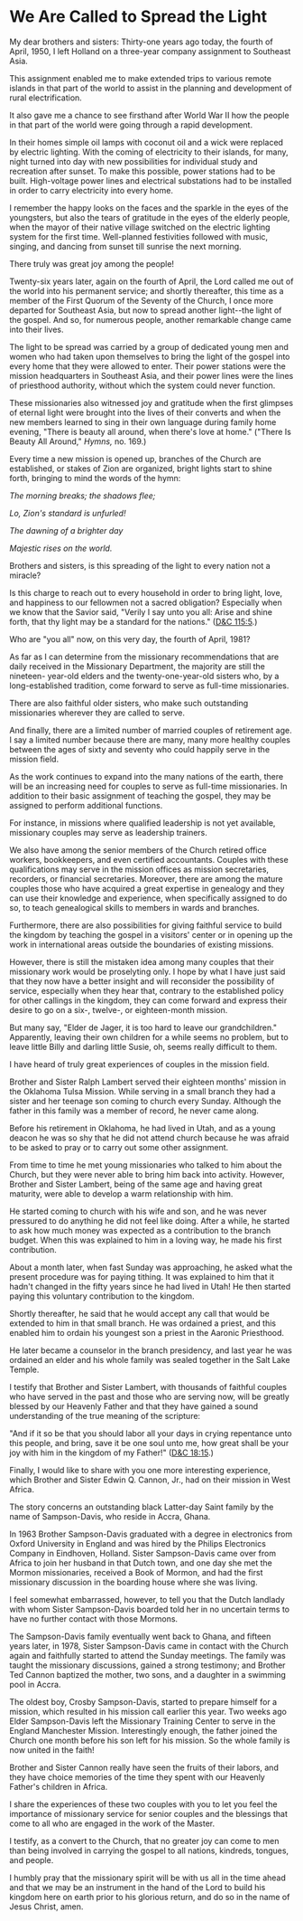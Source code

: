 # We Are Called to Spread the Light

My dear brothers and sisters: Thirty-one years ago today, the fourth of April,
1950, I left Holland on a three-year company assignment to Southeast Asia.

This assignment enabled me to make extended trips to various remote islands in
that part of the world to assist in the planning and development of rural
electrification.

It also gave me a chance to see firsthand after World War II how the people in
that part of the world were going through a rapid development.

In their homes simple oil lamps with coconut oil and a wick were replaced by
electric lighting. With the coming of electricity to their islands, for many,
night turned into day with new possibilities for individual study and
recreation after sunset. To make this possible, power stations had to be
built. High-voltage power lines and electrical substations had to be installed
in order to carry electricity into every home.

I remember the happy looks on the faces and the sparkle in the eyes of the
youngsters, but also the tears of gratitude in the eyes of the elderly people,
when the mayor of their native village switched on the electric lighting
system for the first time. Well-planned festivities followed with music,
singing, and dancing from sunset till sunrise the next morning.

There truly was great joy among the people!

Twenty-six years later, again on the fourth of April, the Lord called me out
of the world into his permanent service; and shortly thereafter, this time as
a member of the First Quorum of the Seventy of the Church, I once more
departed for Southeast Asia, but now to spread another light--the light of the
gospel. And so, for numerous people, another remarkable change came into their
lives.

The light to be spread was carried by a group of dedicated young men and women
who had taken upon themselves to bring the light of the gospel into every home
that they were allowed to enter. Their power stations were the mission
headquarters in Southeast Asia, and their power lines were the lines of
priesthood authority, without which the system could never function.

These missionaries also witnessed joy and gratitude when the first glimpses of
eternal light were brought into the lives of their converts and when the new
members learned to sing in their own language during family home evening,
"There is beauty all around, when there's love at home." ("There Is Beauty All
Around," _Hymns,_ no. 169.)

Every time a new mission is opened up, branches of the Church are established,
or stakes of Zion are organized, bright lights start to shine forth, bringing
to mind the words of the hymn:

_The morning breaks; the shadows flee;_

_Lo, Zion's standard is unfurled!_

_The dawning of a brighter day_

_Majestic rises on the world._

Brothers and sisters, is this spreading of the light to every nation not a
miracle?

Is this charge to reach out to every household in order to bring light, love,
and happiness to our fellowmen not a sacred obligation? Especially when we
know that the Savior said, "Verily I say unto you all: Arise and shine forth,
that thy light may be a standard for the nations." ([D&amp;C
115:5](https://www.lds.org/scriptures/dc-testament/dc/115.5?lang=eng#4).)

Who are "you all" now, on this very day, the fourth of April, 1981?

As far as I can determine from the missionary recommendations that are daily
received in the Missionary Department, the majority are still the nineteen-
year-old elders and the twenty-one-year-old sisters who, by a long-established
tradition, come forward to serve as full-time missionaries.

There are also faithful older sisters, who make such outstanding missionaries
wherever they are called to serve.

And finally, there are a limited number of married couples of retirement age.
I say a limited number because there are many, many more healthy couples
between the ages of sixty and seventy who could happily serve in the mission
field.

As the work continues to expand into the many nations of the earth, there will
be an increasing need for couples to serve as full-time missionaries. In
addition to their basic assignment of teaching the gospel, they may be
assigned to perform additional functions.

For instance, in missions where qualified leadership is not yet available,
missionary couples may serve as leadership trainers.

We also have among the senior members of the Church retired office workers,
bookkeepers, and even certified accountants. Couples with these qualifications
may serve in the mission offices as mission secretaries, recorders, or
financial secretaries. Moreover, there are among the mature couples those who
have acquired a great expertise in genealogy and they can use their knowledge
and experience, when specifically assigned to do so, to teach genealogical
skills to members in wards and branches.

Furthermore, there are also possibilities for giving faithful service to build
the kingdom by teaching the gospel in a visitors' center or in opening up the
work in international areas outside the boundaries of existing missions.

However, there is still the mistaken idea among many couples that their
missionary work would be proselyting only. I hope by what I have just said
that they now have a better insight and will reconsider the possibility of
service, especially when they hear that, contrary to the established policy
for other callings in the kingdom, they can come forward and express their
desire to go on a six-, twelve-, or eighteen-month mission.

But many say, "Elder de Jager, it is too hard to leave our grandchildren."
Apparently, leaving their own children for a while seems no problem, but to
leave little Billy and darling little Susie, oh, seems really difficult to
them.

I have heard of truly great experiences of couples in the mission field.

Brother and Sister Ralph Lambert served their eighteen months' mission in the
Oklahoma Tulsa Mission. While serving in a small branch they had a sister and
her teenage son coming to church every Sunday. Although the father in this
family was a member of record, he never came along.

Before his retirement in Oklahoma, he had lived in Utah, and as a young deacon
he was so shy that he did not attend church because he was afraid to be asked
to pray or to carry out some other assignment.

From time to time he met young missionaries who talked to him about the
Church, but they were never able to bring him back into activity. However,
Brother and Sister Lambert, being of the same age and having great maturity,
were able to develop a warm relationship with him.

He started coming to church with his wife and son, and he was never pressured
to do anything he did not feel like doing. After a while, he started to ask
how much money was expected as a contribution to the branch budget. When this
was explained to him in a loving way, he made his first contribution.

About a month later, when fast Sunday was approaching, he asked what the
present procedure was for paying tithing. It was explained to him that it
hadn't changed in the fifty years since he had lived in Utah! He then started
paying this voluntary contribution to the kingdom.

Shortly thereafter, he said that he would accept any call that would be
extended to him in that small branch. He was ordained a priest, and this
enabled him to ordain his youngest son a priest in the Aaronic Priesthood.

He later became a counselor in the branch presidency, and last year he was
ordained an elder and his whole family was sealed together in the Salt Lake
Temple.

I testify that Brother and Sister Lambert, with thousands of faithful couples
who have served in the past and those who are serving now, will be greatly
blessed by our Heavenly Father and that they have gained a sound understanding
of the true meaning of the scripture:

"And if it so be that you should labor all your days in crying repentance unto
this people, and bring, save it be one soul unto me, how great shall be your
joy with him in the kingdom of my Father!" ([D&amp;C
18:15](https://www.lds.org/scriptures/dc-testament/dc/18.15?lang=eng#14).)

Finally, I would like to share with you one more interesting experience, which
Brother and Sister Edwin Q. Cannon, Jr., had on their mission in West Africa.

The story concerns an outstanding black Latter-day Saint family by the name of
Sampson-Davis, who reside in Accra, Ghana.

In 1963 Brother Sampson-Davis graduated with a degree in electronics from
Oxford University in England and was hired by the Philips Electronics Company
in Eindhoven, Holland. Sister Sampson-Davis came over from Africa to join her
husband in that Dutch town, and one day she met the Mormon missionaries,
received a Book of Mormon, and had the first missionary discussion in the
boarding house where she was living.

I feel somewhat embarrassed, however, to tell you that the Dutch landlady with
whom Sister Sampson-Davis boarded told her in no uncertain terms to have no
further contact with those Mormons.

The Sampson-Davis family eventually went back to Ghana, and fifteen years
later, in 1978, Sister Sampson-Davis came in contact with the Church again and
faithfully started to attend the Sunday meetings. The family was taught the
missionary discussions, gained a strong testimony; and Brother Ted Cannon
baptized the mother, two sons, and a daughter in a swimming pool in Accra.

The oldest boy, Crosby Sampson-Davis, started to prepare himself for a
mission, which resulted in his mission call earlier this year. Two weeks ago
Elder Sampson-Davis left the Missionary Training Center to serve in the
England Manchester Mission. Interestingly enough, the father joined the Church
one month before his son left for his mission. So the whole family is now
united in the faith!

Brother and Sister Cannon really have seen the fruits of their labors, and
they have choice memories of the time they spent with our Heavenly Father's
children in Africa.

I share the experiences of these two couples with you to let you feel the
importance of missionary service for senior couples and the blessings that
come to all who are engaged in the work of the Master.

I testify, as a convert to the Church, that no greater joy can come to men
than being involved in carrying the gospel to all nations, kindreds, tongues,
and people.

I humbly pray that the missionary spirit will be with us all in the time ahead
and that we may be an instrument in the hand of the Lord to build his kingdom
here on earth prior to his glorious return, and do so in the name of Jesus
Christ, amen.

